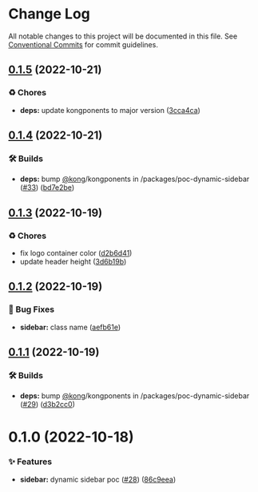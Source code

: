 # Change Log

All notable changes to this project will be documented in this file.
See [Conventional Commits](https://conventionalcommits.org) for commit guidelines.

## [0.1.5](https://github.com/Kong/kong-ui-shared-components/compare/@kong-ui/poc-dynamic-sidebar@0.1.4...@kong-ui/poc-dynamic-sidebar@0.1.5) (2022-10-21)


### ♻️ Chores

* **deps:** update kongponents to major version ([3cca4ca](https://github.com/Kong/kong-ui-shared-components/commit/3cca4ca756bed2f7d803655884ada2d703543842))





## [0.1.4](https://github.com/Kong/kong-ui-shared-components/compare/@kong-ui/poc-dynamic-sidebar@0.1.3...@kong-ui/poc-dynamic-sidebar@0.1.4) (2022-10-21)


### 🛠 Builds

* **deps:** bump [@kong](https://github.com/kong)/kongponents in /packages/poc-dynamic-sidebar ([#33](https://github.com/Kong/kong-ui-shared-components/issues/33)) ([bd7e2be](https://github.com/Kong/kong-ui-shared-components/commit/bd7e2bede8a9d3e8551a805f1cecebaf979caf4c))





## [0.1.3](https://github.com/Kong/kong-ui-shared-components/compare/@kong-ui/poc-dynamic-sidebar@0.1.2...@kong-ui/poc-dynamic-sidebar@0.1.3) (2022-10-19)


### ♻️ Chores

* fix logo container color ([d2b6d41](https://github.com/Kong/kong-ui-shared-components/commit/d2b6d4158dc29d344762c4007264c138172780bc))
* update header height ([3d6b19b](https://github.com/Kong/kong-ui-shared-components/commit/3d6b19b52fba29dfd2666e7930f9721b51b8ce5d))





## [0.1.2](https://github.com/Kong/kong-ui-shared-components/compare/@kong-ui/poc-dynamic-sidebar@0.1.1...@kong-ui/poc-dynamic-sidebar@0.1.2) (2022-10-19)


### 🐛 Bug Fixes

* **sidebar:** class name ([aefb61e](https://github.com/Kong/kong-ui-shared-components/commit/aefb61ea085e71ecf2c650fcd05b07446807a1c8))





## [0.1.1](https://github.com/Kong/kong-ui-shared-components/compare/@kong-ui/poc-dynamic-sidebar@0.1.0...@kong-ui/poc-dynamic-sidebar@0.1.1) (2022-10-19)


### 🛠 Builds

* **deps:** bump [@kong](https://github.com/kong)/kongponents in /packages/poc-dynamic-sidebar ([#29](https://github.com/Kong/kong-ui-shared-components/issues/29)) ([d3b2cc0](https://github.com/Kong/kong-ui-shared-components/commit/d3b2cc08ac472b6fbfb524c6004b039538421b71))





# 0.1.0 (2022-10-18)


### ✨ Features

* **sidebar:** dynamic sidebar poc ([#28](https://github.com/Kong/kong-ui-shared-components/issues/28)) ([86c9eea](https://github.com/Kong/kong-ui-shared-components/commit/86c9eea52cf7820fb6a40fc00ed86d32ee32dbaf))
